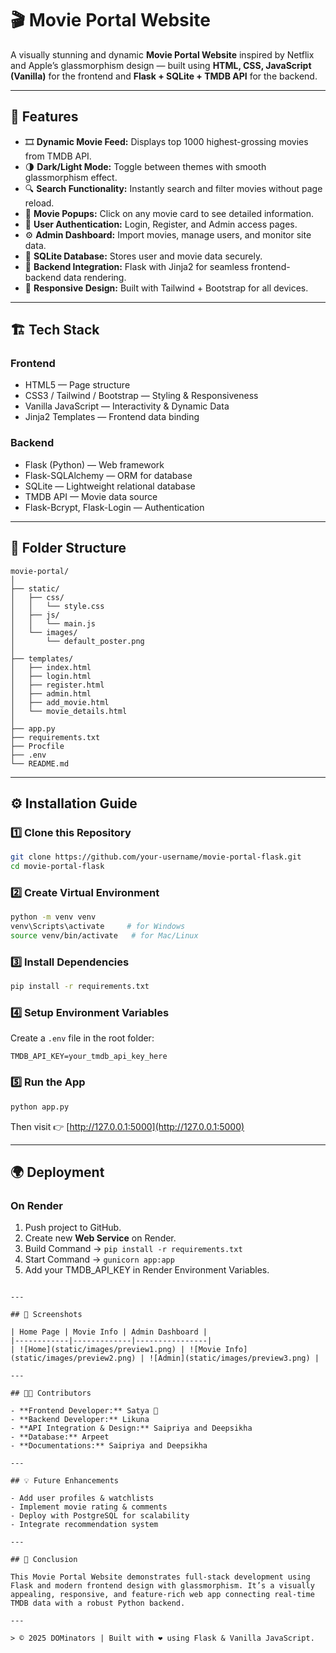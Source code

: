 # 🎬 Movie Portal Website

A visually stunning and dynamic **Movie Portal Website** inspired by Netflix and Apple’s glassmorphism design — built using **HTML, CSS, JavaScript (Vanilla)** for the frontend and **Flask + SQLite + TMDB API** for the backend.

---

## 🚀 Features

- 🎞️ **Dynamic Movie Feed:** Displays top 1000 highest-grossing movies from TMDB API.
- 🌗 **Dark/Light Mode:** Toggle between themes with smooth glassmorphism effect.
- 🔍 **Search Functionality:** Instantly search and filter movies without page reload.
- 🎥 **Movie Popups:** Click on any movie card to see detailed information.
- 👤 **User Authentication:** Login, Register, and Admin access pages.
- ⚙️ **Admin Dashboard:** Import movies, manage users, and monitor site data.
- 💾 **SQLite Database:** Stores user and movie data securely.
- 🧠 **Backend Integration:** Flask with Jinja2 for seamless frontend-backend data rendering.
- 📱 **Responsive Design:** Built with Tailwind + Bootstrap for all devices.

---

## 🏗️ Tech Stack

### **Frontend**
- HTML5 — Page structure
- CSS3 / Tailwind / Bootstrap — Styling & Responsiveness
- Vanilla JavaScript — Interactivity & Dynamic Data
- Jinja2 Templates — Frontend data binding

### **Backend**
- Flask (Python) — Web framework
- Flask-SQLAlchemy — ORM for database
- SQLite — Lightweight relational database
- TMDB API — Movie data source
- Flask-Bcrypt, Flask-Login — Authentication

---

## 📂 Folder Structure

```
movie-portal/
│
├── static/
│   ├── css/
│   │   └── style.css
│   ├── js/
│   │   └── main.js
│   └── images/
│       └── default_poster.png
│
├── templates/
│   ├── index.html
│   ├── login.html
│   ├── register.html
│   ├── admin.html
│   ├── add_movie.html
│   └── movie_details.html
│
├── app.py
├── requirements.txt
├── Procfile
├── .env
└── README.md
```

---

## ⚙️ Installation Guide

### 1️⃣ Clone this Repository
```bash
git clone https://github.com/your-username/movie-portal-flask.git
cd movie-portal-flask
```

### 2️⃣ Create Virtual Environment
```bash
python -m venv venv
venv\Scripts\activate     # for Windows
source venv/bin/activate   # for Mac/Linux
```

### 3️⃣ Install Dependencies
```bash
pip install -r requirements.txt
```

### 4️⃣ Setup Environment Variables
Create a `.env` file in the root folder:
```
TMDB_API_KEY=your_tmdb_api_key_here
```

### 5️⃣ Run the App
```bash
python app.py
```
Then visit 👉 [http://127.0.0.1:5000](http://127.0.0.1:5000)

---

## 🌍 Deployment

### On **Render**
1. Push project to GitHub.
2. Create new **Web Service** on Render.
3. Build Command → `pip install -r requirements.txt`
4. Start Command → `gunicorn app:app`
5. Add your TMDB_API_KEY in Render Environment Variables.

```

---

## 📸 Screenshots

| Home Page | Movie Info | Admin Dashboard |
|------------|-------------|----------------|
| ![Home](static/images/preview1.png) | ![Movie Info](static/images/preview2.png) | ![Admin](static/images/preview3.png) |

---

## 👨‍💻 Contributors

- **Frontend Developer:** Satya 🌟  
- **Backend Developer:** Likuna 
- **API Integration & Design:** Saipriya and Deepsikha
- **Database:** Arpeet
- **Documentations:** Saipriya and Deepsikha

---

## 💡 Future Enhancements

- Add user profiles & watchlists  
- Implement movie rating & comments  
- Deploy with PostgreSQL for scalability  
- Integrate recommendation system

---

## 🏁 Conclusion

This Movie Portal Website demonstrates full-stack development using Flask and modern frontend design with glassmorphism. It’s a visually appealing, responsive, and feature-rich web app connecting real-time TMDB data with a robust Python backend.

---

> © 2025 DOMinators | Built with ❤️ using Flask & Vanilla JavaScript.
